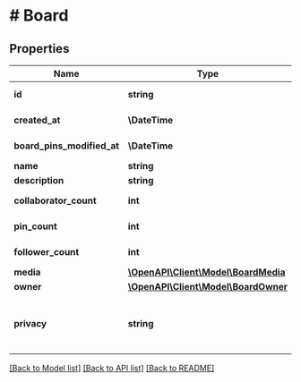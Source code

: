 # # Board

## Properties

Name | Type | Description | Notes
------------ | ------------- | ------------- | -------------
**id** | **string** |  | [optional] [readonly]
**created_at** | **\DateTime** | Date and time of board creation. | [optional] [readonly]
**board_pins_modified_at** | **\DateTime** | Date and time of last board pins modified. | [optional] [readonly]
**name** | **string** |  |
**description** | **string** |  | [optional]
**collaborator_count** | **int** | Count of collaborators on the board. | [optional] [readonly]
**pin_count** | **int** | Count of pins on the board. | [optional] [readonly]
**follower_count** | **int** | Board follower count. | [optional] [readonly]
**media** | [**\OpenAPI\Client\Model\BoardMedia**](BoardMedia.md) |  | [optional]
**owner** | [**\OpenAPI\Client\Model\BoardOwner**](BoardOwner.md) |  | [optional]
**privacy** | **string** | Privacy setting for a board. Learn more about &lt;a href&#x3D;\&quot;https://help.pinterest.com/en/article/secret-boards\&quot;&gt;secret boards&lt;/a&gt; and &lt;a href&#x3D;\&quot;https://help.pinterest.com/en/business/article/protected-boards\&quot;&gt;protected boards&lt;/a&gt; | [optional] [default to 'PUBLIC']

[[Back to Model list]](../../README.md#models) [[Back to API list]](../../README.md#endpoints) [[Back to README]](../../README.md)
